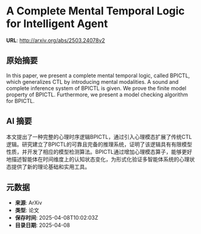 # A Complete Mental Temporal Logic for Intelligent Agent

**URL**: http://arxiv.org/abs/2503.24078v2

## 原始摘要

In this paper, we present a complete mental temporal logic, called BPICTL,
which generalizes CTL by introducing mental modalities. A sound and complete
inference system of BPICTL is given. We prove the finite model property of
BPICTL. Furthermore, we present a model checking algorithm for BPICTL.


## AI 摘要

本文提出了一种完整的心理时序逻辑BPICTL，通过引入心理模态扩展了传统CTL逻辑。研究建立了BPICTL的可靠且完备的推理系统，证明了该逻辑具有有限模型性质，并开发了相应的模型检测算法。BPICTL通过增加心理模态算子，能够更好地描述智能体在时间维度上的认知状态变化，为形式化验证多智能体系统的心理状态提供了新的理论基础和实用工具。

## 元数据

- **来源**: ArXiv
- **类型**: 论文
- **保存时间**: 2025-04-08T10:02:03Z
- **目录日期**: 2025-04-08
